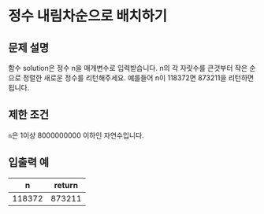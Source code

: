# 정수 내림차순으로 배치하기

## 문제 설명

함수 solution은 정수 n을 매개변수로 입력받습니다. n의 각 자릿수를 큰것부터 작은 순으로 정렬한 새로운 정수를 리턴해주세요. 예를들어 n이 118372면 873211을 리턴하면 됩니다.


## 제한 조건
`n`은 1이상 8000000000 이하인 자연수입니다.


## 입출력 예
|n|	return|
|------|------| 
|118372|873211|